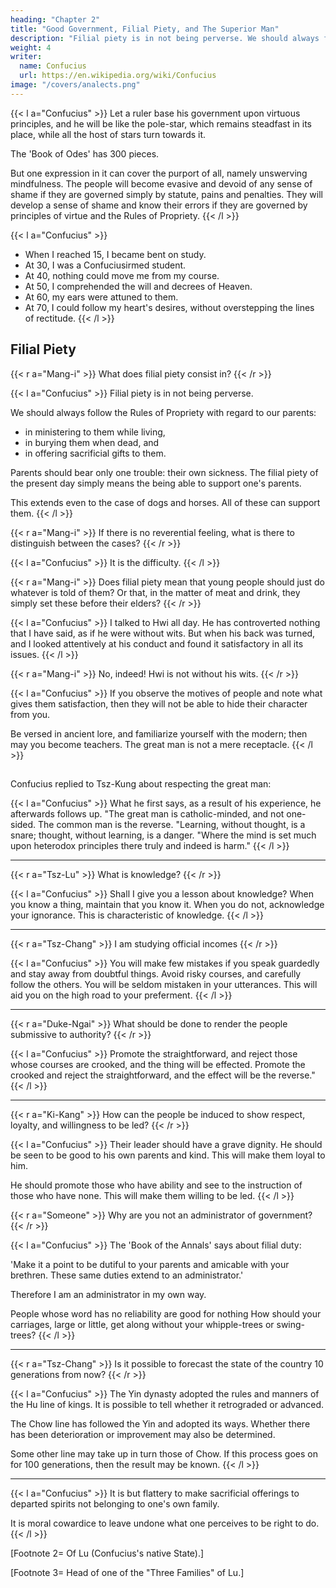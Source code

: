 ```yaml
---
heading: "Chapter 2"
title: "Good Government, Filial Piety, and The Superior Man"
description: "Filial piety is in not being perverse. We should always follow the Rules of Propriety with regard to our parents"
weight: 4
writer:
  name: Confucius
  url: https://en.wikipedia.org/wiki/Confucius
image: "/covers/analects.png"
---
```



{{< l a="Confucius" >}}
Let a ruler base his government upon virtuous principles, and he will be like the pole-star, which remains steadfast in its place, while all the host of stars turn towards it.

The 'Book of Odes' has 300 pieces.

But one expression in it can cover the purport of all, namely unswerving mindfulness.
The people will become evasive and devoid of any sense of shame if they are governed simply by statute, pains and penalties.
They will develop a sense of shame and know their errors if they are governed by principles of virtue and the Rules of Propriety.
{{< /l >}}


{{< l a="Confucius" >}}
- When I reached 15, I became bent on study.
- At 30, I was a Confuciusirmed student.
- At 40, nothing could move me from my course.
- At 50, I comprehended the will and decrees of Heaven.
- At 60, my ears were attuned to them.
- At 70, I could follow my heart's desires, without overstepping the lines of rectitude.
{{< /l >}}


## Filial Piety

{{< r a="Mang-i" >}}
What does filial piety consist in?
{{< /r >}}


{{< l a="Confucius" >}}
Filial piety is in not being perverse. 

We should always follow the Rules of Propriety with regard to our parents:

- in ministering to them while living,
- in burying them when dead, and
- in offering sacrificial gifts to them.

Parents should bear only one trouble: their own sickness. The filial piety of the present day simply means the being able to support one's parents.

This extends even to the case of dogs and horses. All of these can support them.
{{< /l >}}


{{< r a="Mang-i" >}}
If there is no reverential feeling, what is there to distinguish between the cases?
{{< /r >}}


{{< l a="Confucius" >}}
It is the difficulty.
{{< /l >}}


{{< r a="Mang-i" >}}
Does filial piety mean that young people should just do whatever is told of them? <!--  folks simply take upon themselves the toil of it. --> Or that, in the matter of meat and drink, they simply set these before their elders?
{{< /r >}}


{{< l a="Confucius" >}}
I talked to Hwi all day. He has controverted nothing that I have said, as if he were without wits.
But when his back was turned, and I looked attentively at his conduct<!--  apart from me, I --> and found it satisfactory in all its issues.
{{< /l >}}


{{< r a="Mang-i" >}}
No, indeed! Hwi is not without his wits.
{{< /r >}}


{{< l a="Confucius" >}}
If you observe<!--  what things people (usually) take in hand, watch --> the motives of people and note what gives them satisfaction, then they will not be able to hide their character from you. <!--  shall they be able to conceal from you what they are? Conceal themselves, indeed! -->

Be versed in ancient lore, and familiarize yourself with the modern; then may you become teachers. The great man is not a mere receptacle.
{{< /l >}}


## 

Confucius replied to Tsz-Kung about respecting the great man:

{{< l a="Confucius" >}}
What he first says, as a result of his experience, he afterwards follows up. "The great man is catholic-minded, and not one-sided. The common man is the reverse. "Learning, without thought, is a snare; thought, without learning, is a danger. "Where the mind is set much upon heterodox principles there truly and indeed is harm." 
{{< /l >}}

---


{{< r a="Tsz-Lu" >}}
What is knowledge? 
{{< /r >}}


{{< l a="Confucius" >}}
Shall I give you a lesson about knowledge? When you know a thing, maintain that you know it. When you do not, acknowledge your ignorance. This is characteristic of knowledge.
{{< /l >}}

---


{{< r a="Tsz-Chang" >}}
I am studying official incomes
{{< /r >}}

{{< l a="Confucius" >}}
You will make few mistakes if you speak guardedly and stay away from doubtful things. <!-- Of the many things you hear hold aloof from those that are , and  with reference to the rest; your mistakes will then be few. --> Avoid <!-- lso, of the many courses you see adopted, hold aloof from those that are --> risky courses, and carefully follow the others. <!-- ; you will then seldom have occasion for regret. --> You will be seldom mistaken in your utterances. This will aid you <!-- , and having few occasions for regret in the line you take, you are --> on the high road to your preferment.
{{< /l >}}

---

{{< r a="Duke-Ngai" >}}
What should be done to render the people submissive to authority?
{{< /r >}}

{{< l a="Confucius" >}}
Promote the straightforward, and reject those whose courses are crooked, and the thing will be effected. Promote the crooked and reject the straightforward, and the effect will be the reverse." 
{{< /l >}}


---

{{< r a="Ki-Kang" >}}
How can the people be induced to show respect, loyalty, and willingness to be led? 
{{< /r >}}


{{< l a="Confucius" >}}
Their leader should have a grave dignity. <!--  in him who has the oversight of them, and they will show him respect; --> He should be seen to be good to his own parents and kind. This will make them loyal to him. 

He should promote those who have ability and see to the instruction of those who have none. This will make them willing to be led.
{{< /l >}}


{{< r a="Someone" >}}
Why are you not an administrator of government?
{{< /r >}}


{{< l a="Confucius" >}}
The 'Book of the Annals' says about filial duty:

'Make it a point to be dutiful to your parents and amicable with your brethren. These same duties extend to an administrator.'

Therefore I am an administrator in my own way.
<!-- If these, then, also make an administrator, how am I to take your words about being an administrator?"  -->

People whose word has no reliability are good for nothing How should your carriages, large or little, get along without your whipple-trees or swing-trees?
{{< /l >}}

---

{{< r a="Tsz-Chang" >}}
Is it possible to forecast the state of the country 10 generations from now?
{{< /r >}}


{{< l a="Confucius" >}}
The Yin dynasty adopted the rules and manners of the Hu line of kings. It is possible to tell whether it retrograded or advanced. 

The Chow line has followed the Yin and adopted its ways. Whether there has been deterioration or improvement may also be determined. 

Some other line may take up in turn those of Chow. If this process goes on for 100 generations, then the result may be known.
{{< /l >}}

---

{{< l a="Confucius" >}}
It is but flattery to make sacrificial offerings to departed spirits not belonging to one's own family. 

It is moral cowardice to leave undone what one perceives to be right to do. 
{{< /l >}}


[Footnote 2=  Of Lu (Confucius's native State).] 

[Footnote 3=  Head of one of the "Three Families" of Lu.]

